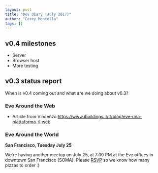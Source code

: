```yaml
---
layout: post
title: "Dev Diary (July 2017)"
author: "Corey Montella"
tags: []
---
```


## v0.4 milestones

- Server
- Browser host
- More testing

## v0.3 status report

When is v0.4 coming out and what are we doing about v0.3?

### Eve Around the Web

- Article from Vincenzo
https://www.ibuildings.it/it/blog/eve-una-piattaforma-il-web

### Eve Around the World

**San Francisco, Tuesday July 25**

We're having another meetup on July 25, at 7:00 PM at the Eve offices in downtown San Francisco (SOMA). Please [RSVP](https://www.meetup.com/witheve/events/241433210/) so we know how many pizzas to order :)